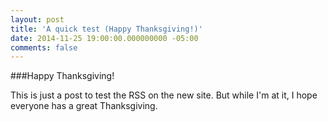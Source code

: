 ```yaml
---
layout: post
title: 'A quick test (Happy Thanksgiving!)'
date: 2014-11-25 19:00:00.000000000 -05:00
comments: false
---
```

###Happy Thanksgiving!

This is just a post to test the RSS on the new site. But while I'm at it, I hope everyone has a great Thanksgiving.